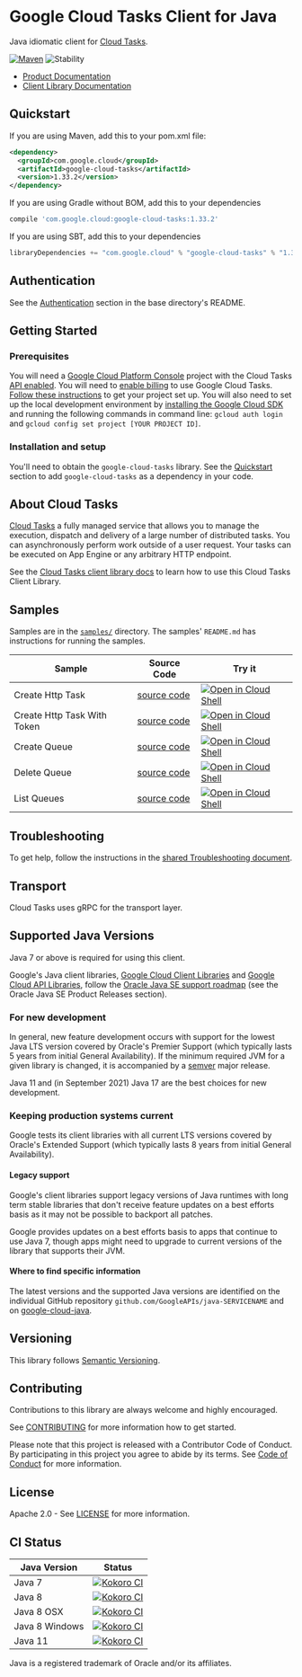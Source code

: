 # Google Cloud Tasks Client for Java

Java idiomatic client for [Cloud Tasks][product-docs].

[![Maven][maven-version-image]][maven-version-link]
![Stability][stability-image]

- [Product Documentation][product-docs]
- [Client Library Documentation][javadocs]

## Quickstart


If you are using Maven, add this to your pom.xml file:

```xml
<dependency>
  <groupId>com.google.cloud</groupId>
  <artifactId>google-cloud-tasks</artifactId>
  <version>1.33.2</version>
</dependency>
```

If you are using Gradle without BOM, add this to your dependencies
```Groovy
compile 'com.google.cloud:google-cloud-tasks:1.33.2'
```

If you are using SBT, add this to your dependencies
```Scala
libraryDependencies += "com.google.cloud" % "google-cloud-tasks" % "1.33.2"
```

## Authentication

See the [Authentication][authentication] section in the base directory's README.

## Getting Started

### Prerequisites

You will need a [Google Cloud Platform Console][developer-console] project with the Cloud Tasks [API enabled][enable-api].
You will need to [enable billing][enable-billing] to use Google Cloud Tasks.
[Follow these instructions][create-project] to get your project set up. You will also need to set up the local development environment by
[installing the Google Cloud SDK][cloud-sdk] and running the following commands in command line:
`gcloud auth login` and `gcloud config set project [YOUR PROJECT ID]`.

### Installation and setup

You'll need to obtain the `google-cloud-tasks` library.  See the [Quickstart](#quickstart) section
to add `google-cloud-tasks` as a dependency in your code.

## About Cloud Tasks


[Cloud Tasks][product-docs] a fully managed service that allows you to manage the execution, dispatch and delivery of a large number of distributed tasks. You can asynchronously perform work outside of a user request. Your tasks can be executed on App Engine or any arbitrary HTTP endpoint.

See the [Cloud Tasks client library docs][javadocs] to learn how to
use this Cloud Tasks Client Library.





## Samples

Samples are in the [`samples/`](https://github.com/googleapis/java-tasks/tree/master/samples) directory. The samples' `README.md`
has instructions for running the samples.

| Sample                      | Source Code                       | Try it |
| --------------------------- | --------------------------------- | ------ |
| Create Http Task | [source code](https://github.com/googleapis/java-tasks/blob/master/samples/snippets/src/main/java/com/example/task/CreateHttpTask.java) | [![Open in Cloud Shell][shell_img]](https://console.cloud.google.com/cloudshell/open?git_repo=https://github.com/googleapis/java-tasks&page=editor&open_in_editor=samples/snippets/src/main/java/com/example/task/CreateHttpTask.java) |
| Create Http Task With Token | [source code](https://github.com/googleapis/java-tasks/blob/master/samples/snippets/src/main/java/com/example/task/CreateHttpTaskWithToken.java) | [![Open in Cloud Shell][shell_img]](https://console.cloud.google.com/cloudshell/open?git_repo=https://github.com/googleapis/java-tasks&page=editor&open_in_editor=samples/snippets/src/main/java/com/example/task/CreateHttpTaskWithToken.java) |
| Create Queue | [source code](https://github.com/googleapis/java-tasks/blob/master/samples/snippets/src/main/java/com/example/task/CreateQueue.java) | [![Open in Cloud Shell][shell_img]](https://console.cloud.google.com/cloudshell/open?git_repo=https://github.com/googleapis/java-tasks&page=editor&open_in_editor=samples/snippets/src/main/java/com/example/task/CreateQueue.java) |
| Delete Queue | [source code](https://github.com/googleapis/java-tasks/blob/master/samples/snippets/src/main/java/com/example/task/DeleteQueue.java) | [![Open in Cloud Shell][shell_img]](https://console.cloud.google.com/cloudshell/open?git_repo=https://github.com/googleapis/java-tasks&page=editor&open_in_editor=samples/snippets/src/main/java/com/example/task/DeleteQueue.java) |
| List Queues | [source code](https://github.com/googleapis/java-tasks/blob/master/samples/snippets/src/main/java/com/example/task/ListQueues.java) | [![Open in Cloud Shell][shell_img]](https://console.cloud.google.com/cloudshell/open?git_repo=https://github.com/googleapis/java-tasks&page=editor&open_in_editor=samples/snippets/src/main/java/com/example/task/ListQueues.java) |



## Troubleshooting

To get help, follow the instructions in the [shared Troubleshooting document][troubleshooting].

## Transport

Cloud Tasks uses gRPC for the transport layer.

## Supported Java Versions

Java 7 or above is required for using this client.

Google's Java client libraries,
[Google Cloud Client Libraries][cloudlibs]
and
[Google Cloud API Libraries][apilibs],
follow the
[Oracle Java SE support roadmap][oracle]
(see the Oracle Java SE Product Releases section).

### For new development

In general, new feature development occurs with support for the lowest Java
LTS version covered by  Oracle's Premier Support (which typically lasts 5 years
from initial General Availability). If the minimum required JVM for a given
library is changed, it is accompanied by a [semver][semver] major release.

Java 11 and (in September 2021) Java 17 are the best choices for new
development.

### Keeping production systems current

Google tests its client libraries with all current LTS versions covered by
Oracle's Extended Support (which typically lasts 8 years from initial
General Availability).

#### Legacy support

Google's client libraries support legacy versions of Java runtimes with long
term stable libraries that don't receive feature updates on a best efforts basis
as it may not be possible to backport all patches.

Google provides updates on a best efforts basis to apps that continue to use
Java 7, though apps might need to upgrade to current versions of the library
that supports their JVM.

#### Where to find specific information

The latest versions and the supported Java versions are identified on
the individual GitHub repository `github.com/GoogleAPIs/java-SERVICENAME`
and on [google-cloud-java][g-c-j].

## Versioning


This library follows [Semantic Versioning](http://semver.org/).


## Contributing


Contributions to this library are always welcome and highly encouraged.

See [CONTRIBUTING][contributing] for more information how to get started.

Please note that this project is released with a Contributor Code of Conduct. By participating in
this project you agree to abide by its terms. See [Code of Conduct][code-of-conduct] for more
information.

## License

Apache 2.0 - See [LICENSE][license] for more information.

## CI Status

Java Version | Status
------------ | ------
Java 7 | [![Kokoro CI][kokoro-badge-image-1]][kokoro-badge-link-1]
Java 8 | [![Kokoro CI][kokoro-badge-image-2]][kokoro-badge-link-2]
Java 8 OSX | [![Kokoro CI][kokoro-badge-image-3]][kokoro-badge-link-3]
Java 8 Windows | [![Kokoro CI][kokoro-badge-image-4]][kokoro-badge-link-4]
Java 11 | [![Kokoro CI][kokoro-badge-image-5]][kokoro-badge-link-5]

Java is a registered trademark of Oracle and/or its affiliates.

[product-docs]: https://cloud.google.com/tasks/docs/
[javadocs]: https://googleapis.dev/java/google-cloud-tasks/latest/
[kokoro-badge-image-1]: http://storage.googleapis.com/cloud-devrel-public/java/badges/java-tasks/java7.svg
[kokoro-badge-link-1]: http://storage.googleapis.com/cloud-devrel-public/java/badges/java-tasks/java7.html
[kokoro-badge-image-2]: http://storage.googleapis.com/cloud-devrel-public/java/badges/java-tasks/java8.svg
[kokoro-badge-link-2]: http://storage.googleapis.com/cloud-devrel-public/java/badges/java-tasks/java8.html
[kokoro-badge-image-3]: http://storage.googleapis.com/cloud-devrel-public/java/badges/java-tasks/java8-osx.svg
[kokoro-badge-link-3]: http://storage.googleapis.com/cloud-devrel-public/java/badges/java-tasks/java8-osx.html
[kokoro-badge-image-4]: http://storage.googleapis.com/cloud-devrel-public/java/badges/java-tasks/java8-win.svg
[kokoro-badge-link-4]: http://storage.googleapis.com/cloud-devrel-public/java/badges/java-tasks/java8-win.html
[kokoro-badge-image-5]: http://storage.googleapis.com/cloud-devrel-public/java/badges/java-tasks/java11.svg
[kokoro-badge-link-5]: http://storage.googleapis.com/cloud-devrel-public/java/badges/java-tasks/java11.html
[stability-image]: https://img.shields.io/badge/stability-ga-green
[maven-version-image]: https://img.shields.io/maven-central/v/com.google.cloud/google-cloud-tasks.svg
[maven-version-link]: https://search.maven.org/search?q=g:com.google.cloud%20AND%20a:google-cloud-tasks&core=gav
[authentication]: https://github.com/googleapis/google-cloud-java#authentication
[developer-console]: https://console.developers.google.com/
[create-project]: https://cloud.google.com/resource-manager/docs/creating-managing-projects
[cloud-sdk]: https://cloud.google.com/sdk/
[troubleshooting]: https://github.com/googleapis/google-cloud-common/blob/master/troubleshooting/readme.md#troubleshooting
[contributing]: https://github.com/googleapis/java-tasks/blob/master/CONTRIBUTING.md
[code-of-conduct]: https://github.com/googleapis/java-tasks/blob/master/CODE_OF_CONDUCT.md#contributor-code-of-conduct
[license]: https://github.com/googleapis/java-tasks/blob/master/LICENSE
[enable-billing]: https://cloud.google.com/apis/docs/getting-started#enabling_billing
[enable-api]: https://console.cloud.google.com/flows/enableapi?apiid=cloudtasks.googleapis.com
[libraries-bom]: https://github.com/GoogleCloudPlatform/cloud-opensource-java/wiki/The-Google-Cloud-Platform-Libraries-BOM
[shell_img]: https://gstatic.com/cloudssh/images/open-btn.png

[semver]: https://semver.org/
[cloudlibs]: https://cloud.google.com/apis/docs/client-libraries-explained
[apilibs]: https://cloud.google.com/apis/docs/client-libraries-explained#google_api_client_libraries
[oracle]: https://www.oracle.com/java/technologies/java-se-support-roadmap.html
[g-c-j]: http://github.com/googleapis/google-cloud-java
